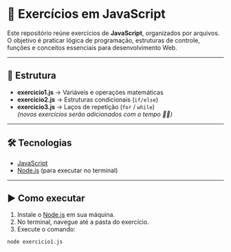 # 🚀 Exercícios em JavaScript

Este repositório reúne exercícios de **JavaScript**, organizados por arquivos. O objetivo é praticar lógica de programação, estruturas de controle, funções e conceitos essenciais para desenvolvimento Web.

---

## 📂 Estrutura
- **exercicio1.js** → Variáveis e operações matemáticas  
- **exercicio2.js** → Estruturas condicionais (`if/else`)  
- **exercicio3.js** → Laços de repetição (`for` / `while`)  
*(novos exercícios serão adicionados com o tempo 👨‍💻)*

---

## 🛠️ Tecnologias
- [JavaScript](https://developer.mozilla.org/pt-BR/docs/Web/JavaScript)  
- [Node.js](https://nodejs.org) (para executar no terminal)  

---

## ▶️ Como executar
1. Instale o [Node.js](https://nodejs.org) em sua máquina.  
2. No terminal, navegue até a pasta do exercício.  
3. Execute o comando:

```bash
node exercicio1.js
